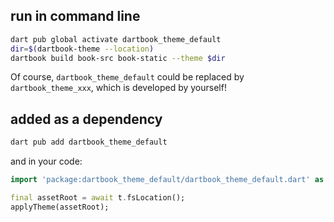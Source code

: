 
## run in command line

```bash
dart pub global activate dartbook_theme_default
dir=$(dartbook-theme --location)
dartbook build book-src book-static --theme $dir
```

Of course, `dartbook_theme_default` could be replaced by `dartbook_theme_xxx`, which is developed by yourself!

## added as a dependency
```bash
dart pub add dartbook_theme_default
```
and in your code:
```dart
import 'package:dartbook_theme_default/dartbook_theme_default.dart' as t;

final assetRoot = await t.fsLocation();
applyTheme(assetRoot);
```
